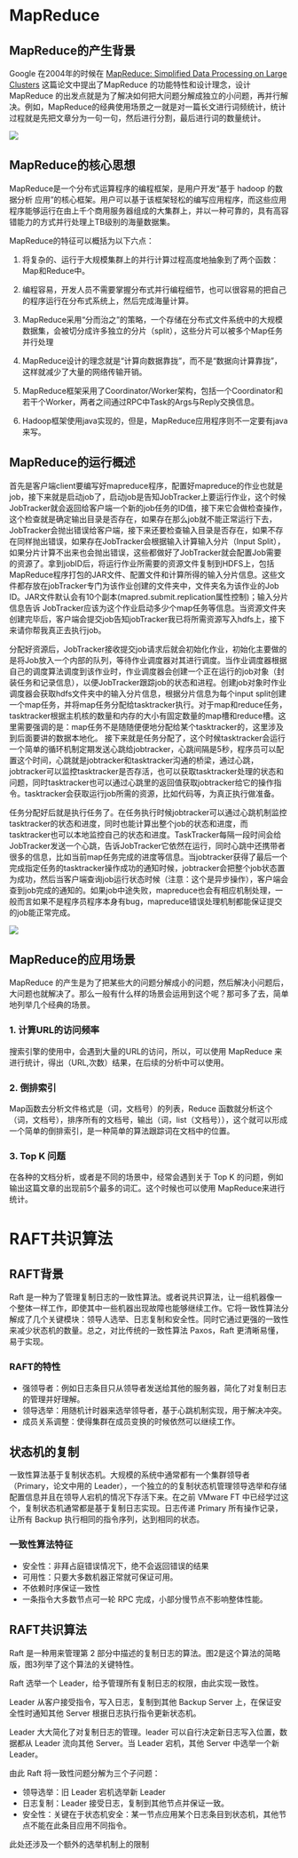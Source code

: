 # MapReduce

## MapReduce的产生背景

Google 在2004年的时候在 [MapReduce: Simplified Data Processing on Large Clusters](https://static.googleusercontent.com/media/research.google.com/zh-CN//archive/mapreduce-osdi04.pdf) 这篇论文中提出了MapReduce 的功能特性和设计理念，设计MapReduce 的出发点就是为了解决如何把大问题分解成独立的小问题，再并行解决。例如，MapReduce的经典使用场景之一就是对一篇长文进行词频统计，统计过程就是先把文章分为一句一句，然后进行分割，最后进行词的数量统计。

![](image/2.png)

## MapReduce的核心思想

MapReduce是一个分布式运算程序的编程框架，是用户开发“基于 hadoop 的数据分析 应用”的核心框架。用户可以基于该框架轻松的编写应用程序，而这些应用程序能够运行在由上千个商用服务器组成的大集群上，并以一种可靠的，具有高容错能力的方式并行处理上TB级别的海量数据集。

MapReduce的特征可以概括为以下六点：

1. 将复杂的、运行于大规模集群上的并行计算过程高度地抽象到了两个函数：Map和Reduce中。

2. 编程容易，开发人员不需要掌握分布式并行编程细节，也可以很容易的把自己的程序运行在分布式系统上，然后完成海量计算。

3. MapReduce采用“分而治之”的策略，一个存储在分布式文件系统中的大规模数据集，会被切分成许多独立的分片（split），这些分片可以被多个Map任务并行处理

4. MapReduce设计的理念就是“计算向数据靠拢”，而不是“数据向计算靠拢”，这样就减少了大量的网络传输开销。

5. MapReduce框架采用了Coordinator/Worker架构，包括一个Coordinator和若干个Worker，两者之间通过RPC中Task的Args与Reply交换信息。

6. Hadoop框架使用java实现的，但是，MapReduce应用程序则不一定要有java来写。



## MapReduce的运行概述

首先是客户端client要编写好mapreduce程序，配置好mapreduce的作业也就是job，接下来就是启动job了，启动job是告知JobTracker上要运行作业，这个时候JobTracker就会返回给客户端一个新的job任务的ID值，接下来它会做检查操作，这个检查就是确定输出目录是否存在，如果存在那么job就不能正常运行下去，JobTracker会抛出错误给客户端，接下来还要检查输入目录是否存在，如果不存在同样抛出错误，如果存在JobTracker会根据输入计算输入分片（Input Split），如果分片计算不出来也会抛出错误，这些都做好了JobTracker就会配置Job需要的资源了。拿到jobID后，将运行作业所需要的资源文件复制到HDFS上，包括MapReduce程序打包的JAR文件、配置文件和计算所得的输入分片信息。这些文件都存放在jobTracker专门为该作业创建的文件夹中，文件夹名为该作业的Job ID。JAR文件默认会有10个副本(mapred.submit.replication属性控制)；输入分片信息告诉 JobTracker应该为这个作业启动多少个map任务等信息。当资源文件夹创建完毕后，客户端会提交job告知jobTracker我已将所需资源写入hdfs上，接下来请你帮我真正去执行job。

分配好资源后，JobTracker接收提交job请求后就会初始化作业，初始化主要做的是将Job放入一个内部的队列，等待作业调度器对其进行调度。当作业调度器根据自己的调度算法调度到该作业时，作业调度器会创建一个正在运行的job对象（封装任务和记录信息），以便JobTracker跟踪job的状态和进程。创建job对象时作业调度器会获取hdfs文件夹中的输入分片信息，根据分片信息为每个input split创建一个map任务，并将map任务分配给tasktracker执行。对于map和reduce任务，tasktracker根据主机核的数量和内存的大小有固定数量的map槽和reduce槽。这里需要强调的是：map任务不是随随便便地分配给某个tasktracker的，这里涉及到后面要讲的数据本地化。
接下来就是任务分配了，这个时候tasktracker会运行一个简单的循环机制定期发送心跳给jobtracker，心跳间隔是5秒，程序员可以配置这个时间，心跳就是jobtracker和tasktracker沟通的桥梁，通过心跳，jobtracker可以监控tasktracker是否存活，也可以获取tasktracker处理的状态和问题，同时tasktracker也可以通过心跳里的返回值获取jobtracker给它的操作指令。tasktracker会获取运行job所需的资源，比如代码等，为真正执行做准备。

任务分配好后就是执行任务了。在任务执行时候jobtracker可以通过心跳机制监控tasktracker的状态和进度，同时也能计算出整个job的状态和进度，而tasktracker也可以本地监控自己的状态和进度。TaskTracker每隔一段时间会给JobTracker发送一个心跳，告诉JobTracker它依然在运行，同时心跳中还携带者很多的信息，比如当前map任务完成的进度等信息。当jobtracker获得了最后一个完成指定任务的tasktracker操作成功的通知时候，jobtracker会把整个job状态置为成功，然后当客户端查询job运行状态时候（注意：这个是异步操作），客户端会查到job完成的通知的。如果job中途失败，mapreduce也会有相应机制处理，一般而言如果不是程序员程序本身有bug，mapreduce错误处理机制都能保证提交的job能正常完成。

![](image/20190226105621723.png)

## MapReduce的应用场景

MapReduce 的产生是为了把某些大的问题分解成小的问题，然后解决小问题后，大问题也就解决了。那么一般有什么样的场景会运用到这个呢？那可多了去，简单地列举几个经典的场景。

### 1. 计算URL的访问频率

搜索引擎的使用中，会遇到大量的URL的访问，所以，可以使用 MapReduce 来进行统计，得出（URL,次数）结果，在后续的分析中可以使用。

### 2. 倒排索引

Map函数去分析文件格式是（词，文档号）的列表，Reduce 函数就分析这个（词，文档号），排序所有的文档号，输出（词，list（文档号）），这个就可以形成一个简单的倒排索引，是一种简单的算法跟踪词在文档中的位置。

### 3. Top K 问题

在各种的文档分析，或者是不同的场景中，经常会遇到关于 Top K 的问题，例如输出这篇文章的出现前5个最多的词汇。这个时候也可以使用 MapReduce来进行统计。


# RAFT共识算法

## RAFT背景

Raft 是⼀种为了管理复制⽇志的⼀致性算法。或者说共识算法，让⼀组机器像⼀个整体⼀样⼯作，即使其中⼀些机器出现故障也能够继续⼯作。它将⼀致性算法分解成了⼏个关键模块：领导⼈选举、⽇志复制和安全性。同时它通过更强的⼀致性来减少状态机的数量。总之，对比传统的一致性算法 Paxos，Raft 更清晰易懂，易于实现。

### RAFT的特性

- 强领导者：例如⽇志条⽬只从领导者发送给其他的服务器，简化了对复制⽇志的管理并好理解。
- 领导选举：用随机计时器来选举领导者，基于心跳机制实现，用于解决冲突。
- 成员关系调整：使得集群在成员变换的时候依然可以继续⼯作。

## 状态机的复制

一致性算法基于复制状态机。⼤规模的系统中通常都有⼀个集群领导者（Primary，论文中用的 Leader），⼀个独⽴的的复制状态机管理领导选举和存储配置信息并且在领导⼈宕机的情况下存活下来。在之前 VMware FT 中已经学过这个，复制状态机通常都是基于复制⽇志实现。日志传递 Primary 所有操作记录，让所有 Backup 执行相同的指令序列，达到相同的状态。

### 一致性算法特征

- 安全性：非拜占庭错误情况下，绝不会返回错误的结果
- 可用性：只要大多数机器正常就可保证可用。
- 不依赖时序保证一致性
- 一条指令大多数节点可一轮 RPC 完成，小部分慢节点不影响整体性能。

## RAFT共识算法

Raft 是⼀种⽤来管理第 2 部分中描述的复制⽇志的算法。图2是这个算法的简略版，图3列举了这个算法的关键特性。

Raft 选举一个 Leader，给予管理所有复制日志的权限，由此实现一致性。

Leader 从客户接受指令，写入日志，复制到其他 Backup Server 上，在保证安全性时通知其他 Server 根据日志执行指令更新状态机。

Leader 大大简化了对复制日志的管理。leader 可以自行决定新日志写入位置，数据都从 Leader 流向其他 Server。当 Leader 宕机，其他 Server 中选举一个新 Leader。

由此 Raft 将一致性问题分解为三个子问题：

- 领导选举：旧 Leader 宕机选举新 Leader 
- 日志复制：Leader 接受日志，复制到其他节点并保证一致。
- 安全性：关键在于状态机安全：某一节点应用某个日志条目到状态机，其他节点不能在此条目应用不同指令。
  
此处还涉及一个额外的选举机制上的限制